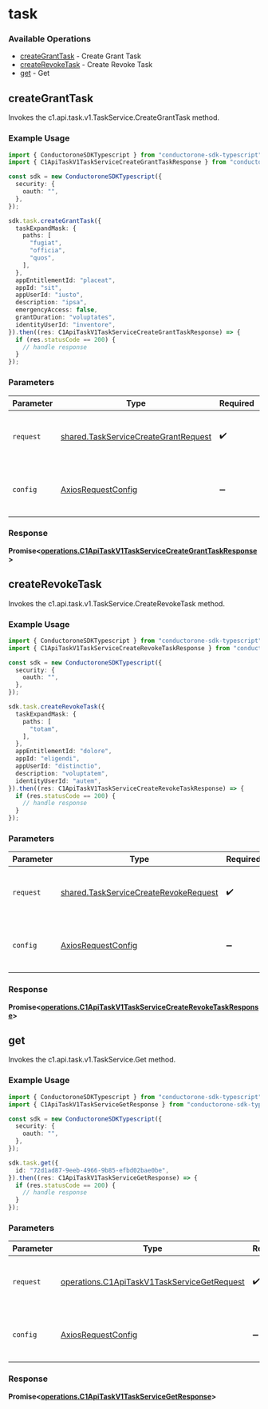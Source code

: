 # task

### Available Operations

* [createGrantTask](#creategranttask) - Create Grant Task
* [createRevokeTask](#createrevoketask) - Create Revoke Task
* [get](#get) - Get

## createGrantTask

Invokes the c1.api.task.v1.TaskService.CreateGrantTask method.

### Example Usage

```typescript
import { ConductoroneSDKTypescript } from "conductorone-sdk-typescript";
import { C1ApiTaskV1TaskServiceCreateGrantTaskResponse } from "conductorone-sdk-typescript/dist/sdk/models/operations";

const sdk = new ConductoroneSDKTypescript({
  security: {
    oauth: "",
  },
});

sdk.task.createGrantTask({
  taskExpandMask: {
    paths: [
      "fugiat",
      "officia",
      "quos",
    ],
  },
  appEntitlementId: "placeat",
  appId: "sit",
  appUserId: "iusto",
  description: "ipsa",
  emergencyAccess: false,
  grantDuration: "voluptates",
  identityUserId: "inventore",
}).then((res: C1ApiTaskV1TaskServiceCreateGrantTaskResponse) => {
  if (res.statusCode == 200) {
    // handle response
  }
});
```

### Parameters

| Parameter                                                                                    | Type                                                                                         | Required                                                                                     | Description                                                                                  |
| -------------------------------------------------------------------------------------------- | -------------------------------------------------------------------------------------------- | -------------------------------------------------------------------------------------------- | -------------------------------------------------------------------------------------------- |
| `request`                                                                                    | [shared.TaskServiceCreateGrantRequest](../../models/shared/taskservicecreategrantrequest.md) | :heavy_check_mark:                                                                           | The request object to use for the request.                                                   |
| `config`                                                                                     | [AxiosRequestConfig](https://axios-http.com/docs/req_config)                                 | :heavy_minus_sign:                                                                           | Available config options for making requests.                                                |


### Response

**Promise<[operations.C1ApiTaskV1TaskServiceCreateGrantTaskResponse](../../models/operations/c1apitaskv1taskservicecreategranttaskresponse.md)>**


## createRevokeTask

Invokes the c1.api.task.v1.TaskService.CreateRevokeTask method.

### Example Usage

```typescript
import { ConductoroneSDKTypescript } from "conductorone-sdk-typescript";
import { C1ApiTaskV1TaskServiceCreateRevokeTaskResponse } from "conductorone-sdk-typescript/dist/sdk/models/operations";

const sdk = new ConductoroneSDKTypescript({
  security: {
    oauth: "",
  },
});

sdk.task.createRevokeTask({
  taskExpandMask: {
    paths: [
      "totam",
    ],
  },
  appEntitlementId: "dolore",
  appId: "eligendi",
  appUserId: "distinctio",
  description: "voluptatem",
  identityUserId: "autem",
}).then((res: C1ApiTaskV1TaskServiceCreateRevokeTaskResponse) => {
  if (res.statusCode == 200) {
    // handle response
  }
});
```

### Parameters

| Parameter                                                                                      | Type                                                                                           | Required                                                                                       | Description                                                                                    |
| ---------------------------------------------------------------------------------------------- | ---------------------------------------------------------------------------------------------- | ---------------------------------------------------------------------------------------------- | ---------------------------------------------------------------------------------------------- |
| `request`                                                                                      | [shared.TaskServiceCreateRevokeRequest](../../models/shared/taskservicecreaterevokerequest.md) | :heavy_check_mark:                                                                             | The request object to use for the request.                                                     |
| `config`                                                                                       | [AxiosRequestConfig](https://axios-http.com/docs/req_config)                                   | :heavy_minus_sign:                                                                             | Available config options for making requests.                                                  |


### Response

**Promise<[operations.C1ApiTaskV1TaskServiceCreateRevokeTaskResponse](../../models/operations/c1apitaskv1taskservicecreaterevoketaskresponse.md)>**


## get

Invokes the c1.api.task.v1.TaskService.Get method.

### Example Usage

```typescript
import { ConductoroneSDKTypescript } from "conductorone-sdk-typescript";
import { C1ApiTaskV1TaskServiceGetResponse } from "conductorone-sdk-typescript/dist/sdk/models/operations";

const sdk = new ConductoroneSDKTypescript({
  security: {
    oauth: "",
  },
});

sdk.task.get({
  id: "72d1ad87-9eeb-4966-9b85-efbd02bae0be",
}).then((res: C1ApiTaskV1TaskServiceGetResponse) => {
  if (res.statusCode == 200) {
    // handle response
  }
});
```

### Parameters

| Parameter                                                                                                  | Type                                                                                                       | Required                                                                                                   | Description                                                                                                |
| ---------------------------------------------------------------------------------------------------------- | ---------------------------------------------------------------------------------------------------------- | ---------------------------------------------------------------------------------------------------------- | ---------------------------------------------------------------------------------------------------------- |
| `request`                                                                                                  | [operations.C1ApiTaskV1TaskServiceGetRequest](../../models/operations/c1apitaskv1taskservicegetrequest.md) | :heavy_check_mark:                                                                                         | The request object to use for the request.                                                                 |
| `config`                                                                                                   | [AxiosRequestConfig](https://axios-http.com/docs/req_config)                                               | :heavy_minus_sign:                                                                                         | Available config options for making requests.                                                              |


### Response

**Promise<[operations.C1ApiTaskV1TaskServiceGetResponse](../../models/operations/c1apitaskv1taskservicegetresponse.md)>**

